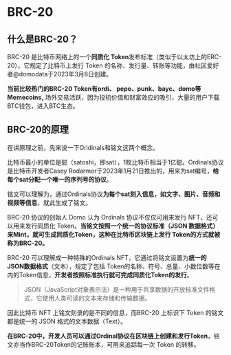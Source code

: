 # BRC-20

## 什么是BRC-20？

BRC-20 是比特币网络上的一个**同质化 Token**发布标准（类似于以太坊上的ERC-20），它规定了比特币上发行 Token 的名称、发行量、转账等功能，由社区爱好者@domodata于2023年3月8日创建。

**当前比较热门的BRC-20 Token有ordi、 pepe、punk、bayc、domo等Memecoins,** 场外交易活跃，因为投机价值和财富效应的吸引，大量的用户下载BTC钱包，进入BTC生态。

## BRC-20的原理

在讲原理之前，先来说一下Oridinals和铭文这两个概念。

比特币最小的单位是聪（satoshi，即sat），1枚比特币相当于1亿聪。Ordinals协议是比特币开发者Casey Rodarmor于2023年1月21日推出的，用来为sat编号，**给每个sat分配一个唯一的序列号的协议**。

铭文可以理解为，通过Ordinals协议**为每个sat刻入信息，如文字、图片、音频和视频等信息**，就此生成了铭文。

BRC-20 协议的创始人 Domo 认为 Ordinals 协议不仅仅可用来发行 NFT，还可以用来发行同质化 Token。**当铭文按照一个统一的协议标准（JSON 数据格式）来Mint，就可生成同质化Token，这种在比特币区块链上发行 Token的方式就被称为BRC-20。**

BRC-20 可以理解成一种特殊的Ordinals NFT，它通过将铭文设置为**统一的 JSON数据格式**（文本），规定了包括 Token的名称、符号、总量、小数位数等在内的Token信息，**开发者按照标准执行就可完成同质化Token的发行**。

> JSON（JavaScript对象表示法）是一种用于共享数据的开放标准文件格式，它使用人类可读的文本来存储和传输数据。

因此比特币 NFT 上铭文刻录的是不同的信息，而BRC-20 上标识下 Token 的铭文都是统一的 JSON 格式的文本数据（Text）。

**在BRC-20中，开发人员可以通过Ordinal协议在区块链上创建和发行Token**，铭文亦当作BRC-20Token的记账账本，可用来追踪每一次 Token 的转移。
